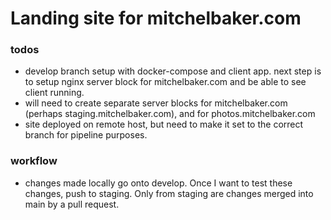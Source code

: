 # Landing site for mitchelbaker.com 

### todos

- develop branch setup with docker-compose and client app. next step is to setup nginx server block for mitchelbaker.com and be able to see client running. 
- will need to create separate server blocks for mitchelbaker.com (perhaps staging.mitchelbaker.com), and for photos.mitchelbaker.com
- site deployed on remote host, but need to make it set to the correct branch for pipeline purposes. 

### workflow 
- changes made locally go onto develop. Once I want to test these changes, push to staging. Only from staging are changes merged into main by a pull request.